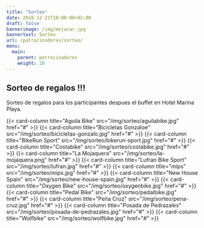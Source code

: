 ```yaml
---
title: "Sorteo"
date: 2018-12-21T10:00:00+02:00
draft: false
bannerimage: /img/mojacar.jpg
bannertext: Sorteo
url: /patrocinadores/sorteo/
menu:
  main:
    parent: patrocinadores
    weight: 20
---
```


## Sorteo de regalos !!!

Sorteo de regalos para los participantes despues el buffet en Hotel Marina Playa.

<div class="card-columns">
    {{< card-column title="Aguila Bike" src="/img/sorteo/aguilabike.jpg" href="#" >}}
    {{< card-column title="Bicicletas Gonzaloe" src="/img/sorteo/bicicletas-gonzalo.jpg" href="#" >}}
    {{< card-column title="BikeRun Sport" src="/img/sorteo/bikerun-sport.jpg" href="#" >}}
    {{< card-column title="Costabike" src="/img/sorteo/costabike.jpg" href="#" >}}
    {{< card-column title="La Mojaquera" src="/img/sorteo/la-mojaquera.png" href="#" >}}
    {{< card-column title="Lufran Bike Sport" src="/img/sorteo/lufran.jpg" href="#" >}}
    {{< card-column title="mips" src="/img/sorteo/mips.jpg" href="#" >}}
    {{< card-column title="New House Spain" src="/img/sorteo/new-house-spain.jpg" href="#" >}}
    {{< card-column title="Oxygen Bike" src="/img/sorteo/oxygenbike.jpg" href="#" >}}
    {{< card-column title="Pedal Bike" src="/img/sorteo/pedalbike.jpg" href="#" >}}
    {{< card-column title="Peña Cruz" src="/img/sorteo/pena-cruz.jpg" href="#" >}}
    {{< card-column title="Posada de Pedrazales" src="/img/sorteo/posada-de-pedrazales.jpg" href="#" >}}
    {{< card-column title="Wolfbike" src="/img/sorteo/wolfbike.jpg" href="#" >}}
</div>
